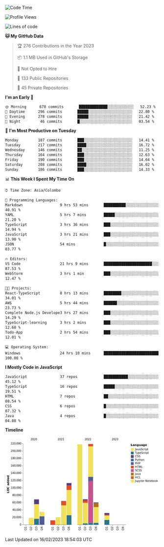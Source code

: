 
<!--START_SECTION:waka-->
![Code Time](http://img.shields.io/badge/Code%20Time-890%20hrs%205%20mins-blue)

![Profile Views](http://img.shields.io/badge/Profile%20Views-16-blue)

![Lines of code](https://img.shields.io/badge/From%20Hello%20World%20I%27ve%20Written-929%20Thousand%20lines%20of%20code-blue)

**🐱 My GitHub Data** 

> 🏆 276 Contributions in the Year 2023
 > 
> 📦 1.1 MB Used in GitHub's Storage 
 > 
> 🚫 Not Opted to Hire
 > 
> 📜 133 Public Repositories 
 > 
> 🔑 45 Private Repositories  
 > 
**I'm an Early 🐤** 

```text
🌞 Morning      678 commits       █████████████░░░░░░░░░░░░   52.23 % 
🌆 Daytime      296 commits       █████░░░░░░░░░░░░░░░░░░░░   22.80 % 
🌃 Evening      278 commits       █████░░░░░░░░░░░░░░░░░░░░   21.42 % 
🌙 Night         46 commits       █░░░░░░░░░░░░░░░░░░░░░░░░   03.54 % 

```
📅 **I'm Most Productive on Tuesday** 

```text
Monday         187 commits       ███░░░░░░░░░░░░░░░░░░░░░░   14.41 % 
Tuesday        217 commits       ████░░░░░░░░░░░░░░░░░░░░░   16.72 % 
Wednesday      146 commits       ██░░░░░░░░░░░░░░░░░░░░░░░   11.25 % 
Thursday       164 commits       ███░░░░░░░░░░░░░░░░░░░░░░   12.63 % 
Friday         190 commits       ███░░░░░░░░░░░░░░░░░░░░░░   14.64 % 
Saturday       208 commits       ████░░░░░░░░░░░░░░░░░░░░░   16.02 % 
Sunday         186 commits       ███░░░░░░░░░░░░░░░░░░░░░░   14.33 % 

```


📊 **This Week I Spent My Time On** 

```text
⌚︎ Time Zone: Asia/Colombo

💬 Programming Languages: 
Markdown                 9 hrs 53 mins       ██████████░░░░░░░░░░░░░░░   40.91 % 
YAML                     5 hrs 7 mins        █████░░░░░░░░░░░░░░░░░░░░   21.20 % 
TypeScript               3 hrs 36 mins       ███░░░░░░░░░░░░░░░░░░░░░░   14.94 % 
JavaScript               3 hrs 21 mins       ███░░░░░░░░░░░░░░░░░░░░░░   13.90 % 
JSON                     54 mins             █░░░░░░░░░░░░░░░░░░░░░░░░   03.77 % 

🔥 Editors: 
VS Code                  21 hrs 9 mins       ██████████████████████░░░   87.53 % 
WebStorm                 3 hrs 1 min         ███░░░░░░░░░░░░░░░░░░░░░░   12.47 % 

🐱‍💻 Projects: 
React-TypeScript         8 hrs 13 mins       ████████░░░░░░░░░░░░░░░░░   34.01 % 
AWS                      5 hrs 44 mins       ██████░░░░░░░░░░░░░░░░░░░   23.73 % 
Complete Node.js Develope3 hrs 27 mins       ███░░░░░░░░░░░░░░░░░░░░░░   14.29 % 
TypeScript-learning      3 hrs 2 mins        ███░░░░░░░░░░░░░░░░░░░░░░   12.60 % 
Todo-App                 2 hrs 54 mins       ███░░░░░░░░░░░░░░░░░░░░░░   12.01 % 

💻 Operating System: 
Windows                  24 hrs 10 mins      █████████████████████████   100.00 % 

```

**I Mostly Code in JavaScript** 

```text
JavaScript               37 repos            ███████████░░░░░░░░░░░░░░   45.12 % 
TypeScript               16 repos            █████░░░░░░░░░░░░░░░░░░░░   19.51 % 
HTML                     7 repos             ██░░░░░░░░░░░░░░░░░░░░░░░   08.54 % 
CSS                      6 repos             █░░░░░░░░░░░░░░░░░░░░░░░░   07.32 % 
Java                     4 repos             █░░░░░░░░░░░░░░░░░░░░░░░░   04.88 % 

```


**Timeline**

![Chart not found](https://raw.githubusercontent.com/ccweerasinghe1994/ccweerasinghe1994/master/charts/bar_graph.png) 


 Last Updated on 16/02/2023 18:54:03 UTC
<!--END_SECTION:waka-->
